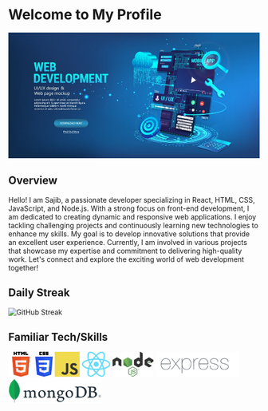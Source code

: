 # Welcome to My Profile

![Banner Image](https://github.com/Hr-Sajib/Hr-Sajib/blob/main/banner.jpg)

## Overview
Hello! I am Sajib, a passionate developer specializing in React, HTML, CSS, JavaScript, and Node.js. With a strong focus on front-end development, I am dedicated to creating dynamic and responsive web applications. I enjoy tackling challenging projects and continuously learning new technologies to enhance my skills. My goal is to develop innovative solutions that provide an excellent user experience. Currently, I am involved in various projects that showcase my expertise and commitment to delivering high-quality work. Let's connect and explore the exciting world of web development together!
## Daily Streak
![GitHub Streak](https://github-readme-streak-stats.herokuapp.com/?user=Hr-Sajib)

## Familiar Tech/Skills

<img src="https://github.com/Hr-Sajib/Hr-Sajib/blob/main/html.png" height="50">
<img src="https://github.com/Hr-Sajib/Hr-Sajib/blob/main/css.png" height="50">
<img src="https://github.com/Hr-Sajib/Hr-Sajib/blob/main/js.png" height="50">
<img src="https://github.com/Hr-Sajib/Hr-Sajib/blob/main/react.png" height="50">
<img src="https://github.com/Hr-Sajib/Hr-Sajib/blob/main/node.png" height="50">
<img src="https://github.com/Hr-Sajib/Hr-Sajib/blob/main/express.png" height="50">
<img src="https://github.com/Hr-Sajib/Hr-Sajib/blob/main/mongo.png" height="50">